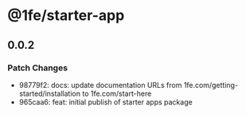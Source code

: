 # @1fe/starter-app

## 0.0.2

### Patch Changes

- 98779f2: docs: update documentation URLs from 1fe.com/getting-started/installation to 1fe.com/start-here
- 965caa6: feat: initial publish of starter apps package
